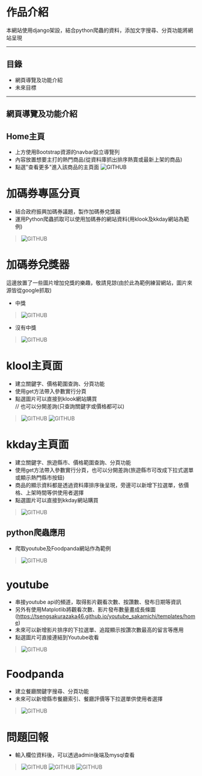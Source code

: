 # 作品介紹

本網站使用django架設，結合python爬蟲的資料，添加文字搜尋、分頁功能將網站呈現

****
## 目錄
* 網頁導覽及功能介紹
* 未來目標

****
## 網頁導覽及功能介紹

## Home主頁  
* 上方使用Bootstrap資源的navbar設立導覽列  
* 內容放置想要主打的熱門商品(從資料庫抓出排序熱賣或最新上架的商品)  
* 點選"查看更多"進入該商品的主頁面
![GITHUB](img_storage/showIndex.png)

# 加碼券專區分頁
* 結合政府振興加碼券議題，製作加碼券兌獎器  
* 運用Python爬蟲抓取可以使用加碼券的網站資料(用klook及kkday網站為範例) 
>![GITHUB](img_storage/ticket.png)

# 加碼券兌獎器  
這邊放置了一些圖片增加兌獎的樂趣，敬請見諒(由於此為範例練習網站，圖片來源皆從google抓取)  
* 中獎
>![GITHUB](img_storage/get_ticket.png)   
* 沒有中獎
>![GITHUB](img_storage/noticket.png)  

# klool主頁面  
* 建立關鍵字、價格範圍查詢、分頁功能  
* 使用get方法帶入參數實行分頁
* 點選圖片可以直接到klook網站購買  
// 也可以分開差詢(只查詢關鍵字或價格都可以)
>![GITHUB](img_storage/klook_url.png) 
>![GITHUB](img_storage/klook_search.png)  

# kkday主頁面 
* 建立關鍵字、旅遊縣市、價格範圍查詢、分頁功能  
* 使用get方法帶入參數實行分頁，也可以分開差詢(旅遊縣市可改成下拉式選單或顯示熱門縣市按鈕)
* 商品的顯示資料都是透過資料庫排序後呈現，旁邊可以新增下拉選單，依價格、上架時間等供使用者選擇
* 點選圖片可以直接到kkday網站購買 
>![GITHUB](img_storage/kkday_search.png)  
 
## python爬蟲應用
* 爬取youtube及Foodpanda網站作為範例
>![GITHUB](img_storage/爬蟲專區.png)

# youtube
* 串接youtube api的頻道，取得影片觀看次數、按讚數、發布日期等資訊
* 另外有使用Matplotlib將觀看次數、影片發布數量畫成長條圖(https://tsengsakurazaka46.github.io/youtube_sakamichi/templates/home)
* 未來可以新增影片排序的下拉選單、追蹤顯示按讚次數最高的留言等應用
* 點選圖片可直接連結到Youtube收看
>![GITHUB](img_storage/youtube_page.png)  

# Foodpanda
* 建立餐廳關鍵字搜尋、分頁功能
* 未來可以新增縣市餐廳索引、餐廳評價等下拉選單供使用者選擇
>![GITHUB](img_storage/foodpanda_search.png)

# 問題回報
* 輸入欄位資料後，可以透過admin後端及mysql查看
>![GITHUB](img_storage/message.png)
>![GITHUB](img_storage/message_mysql.png)
>![GITHUB](img_storage/message_admin.png)
